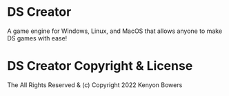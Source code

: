 # DS Creator
A game engine for Windows, Linux, and MacOS that allows anyone to make DS games with ease!

# DS Creator Copyright & License
The All Rights Reserved & (c) Copyright 2022 Kenyon Bowers 
